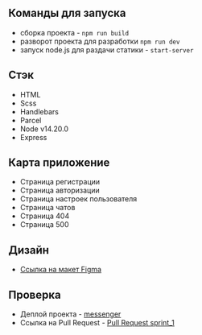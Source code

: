 ## Команды для запуска

- сборка проекта - `npm run build`
- разворот проекта для разработки `npm run dev`
- запуск node.js для раздачи статики - `start-server`

## Стэк

- HTML
- Scss
- Handlebars
- Parcel
- Node v14.20.0
- Express

## Карта приложение

- Страница регистрации
- Страница авторизации
- Страница настроек пользователя
- Страница чатов
- Страница 404
- Страница 500

## Дизайн

- [Ссылка на макет Figma](<https://www.figma.com/file/OXnKIdzdzP4AaMzsNeWfbV/Chat_external_link-(Copy)?node-id=1%3A537&t=GgsK6ARk43fkrJXP-0>)

## Проверка

- Деплой проекта - [messenger](https://spiffy-kheer-564f95.netlify.app/)
- Cсылка на Pull Request - [Pull Request sprint_1]('#')
